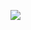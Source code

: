 ![](https://media.discordapp.net/attachments/1095650668787810307/1159622510720065557/image4.gif?ex=6531b19f&is=651f3c9f&hm=11ecf5a4ab5f5852629f898cd0a296648482172d8d714afbc4e8cfdb40a02ce5&)
